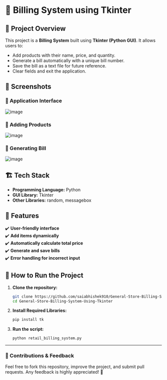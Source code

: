 # 🛒 Billing System using Tkinter

## 📌 Project Overview
This project is a **Billing System** built using **Tkinter (Python GUI)**. It allows users to:
- Add products with their name, price, and quantity.
- Generate a bill automatically with a unique bill number.
- Save the bill as a text file for future reference.
- Clear fields and exit the application.

## 📸 Screenshots
### 🔹 Application Interface  
![image](https://github.com/user-attachments/assets/4a4d03b8-5db2-4ca0-88b5-3a30e3275b85)


### 🔹 Adding Products  
![image](https://github.com/user-attachments/assets/ecc7528b-c422-48a4-8d4b-9fe3944d14aa)


### 🔹 Generating Bill  
![image](https://github.com/user-attachments/assets/d78e9283-dde9-4c8c-814e-b1a41504e8d7)

## 🏗️ Tech Stack
- **Programming Language:** Python  
- **GUI Library:** Tkinter  
- **Other Libraries:** random, messagebox  

## 🔧 Features
✔️ **User-friendly interface**  
✔️ **Add items dynamically**  
✔️ **Automatically calculate total price**  
✔️ **Generate and save bills**  
✔️ **Error handling for incorrect input**  

## 🚀 How to Run the Project
1. **Clone the repository:**
   ```bash
   git clone https://github.com/saiabhishek910/General-Store-Billing-System-Using-Tkinter.git
   cd General-Store-Billing-System-Using-Tkinter

   ```

2. **Install Required Libraries:**
   ```bash
   pip install tk
   ```

3. **Run the script:**
   ```bash
   python retail_billing_system.py
   ```

---
### 📩 Contributions & Feedback
Feel free to fork this repository, improve the project, and submit pull requests. Any feedback is highly appreciated! 🚀
